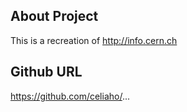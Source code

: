 ## About Project
This is a recreation of http://info.cern.ch

## Github URL
https://github.com/celiaho/...